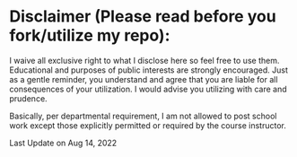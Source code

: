 # Disclaimer (Please read before you fork/utilize my repo):
I waive all exclusive right to what I disclose here so feel free to use them.
Educational and purposes of public interests are strongly encouraged.
Just as a gentle reminder, you understand and agree that you are liable for all consequences of your utilization. 
I would advise you utilizing with care and prudence.

Basically, per departmental requirement, I am not allowed to post school work except those explicitly permitted or required by the course instructor.

Last Update on Aug 14, 2022

